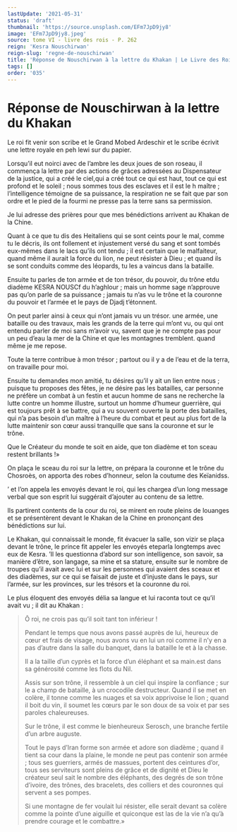 ```yaml
---
lastUpdate: '2021-05-31'
status: 'draft'
thumbnail: 'https://source.unsplash.com/EFm7JpD9jy8'
image: 'EFm7JpD9jy8.jpeg'
source: tome VI - livre des rois - P. 262
reign: 'Kesra Nouschirwan'
reign-slug: 'regne-de-nouschirwan'
title: 'Réponse de Nouschirwan à la lettre du Khakan | Le Livre des Rois | Shâhnâmeh'
tags: []
order: '035'
---
```


# Réponse de Nouschirwan à la lettre du Khakan

Le roi fit venir son scribe et le Grand Mobed Ardeschir et le scribe écrivit une lettre royale en peh lewi sur du papier.

Lorsqu’il eut noirci avec de l’ambre les deux joues de son roseau, il commença la lettre par des actions de grâces adressées au Dispensateur de la justice, qui a créé le cieI,qui a créé tout ce qui est haut, tout ce qui est profond et le soleil ; nous sommes tous des esclaves et il est le h maître ; l’intelligence témoigne de sa puissance, la respiration ne se fait que par son ordre et le pied de la fourmi ne presse pas la terre sans sa permission.

Je lui adresse des prières pour que mes bénédictions arrivent au Khakan de la Chine.

Quant à ce que tu dis des Heitaliens qui se sont ceints pour le mal, comme tu le décris, ils ont follement et injustement versé du sang et sont tombés eux-mêmes dans le lacs qu’ils ont tendu ; il est certain que le malfaiteur, quand même il aurait la force du lion, ne peut résister à Dieu ; et quand ils se sont conduits comme des léopards, tu les a vaincus dans la bataille.

Ensuite tu parles de ton armée et de ton trésor, du pouvoir, du trône etdu diadème KESRA NOUSCf du h’aghlour ; mais un homme sage n’approuve pas qu’on parle de sa puissance ; jamais tu n’as vu le trône et la couronne du pouvoir et l’armée et le pays de Djadj t’étonnent.

On peut parler ainsi à ceux qui n’ont jamais vu un trésor. une armée, une bataille ou des travaux, mais les grands de la terre qui m’ont vu, ou qui ont entendu parler de moi sans m’avoir vu, savent que je ne compte pas pour un peu d’eau la mer de la Chine et que les montagnes tremblent. quand même je me repose.

Toute la terre contribue à mon trésor ; partout ou il y a de l’eau et de la terra, on travaille pour moi.

Ensuite tu demandes mon amitié, tu désires qu’il y ait un lien entre nous ; puisque tu proposes des fêtes, je ne désire pas les batailles, car personne ne préfère un combat à un festin et aucun homme de sans ne recherche la lutte contre un homme illustre, surtout un homme d’humeur guerrière, qui est toujours prêt à se battre, qui a vu souvent ouverte la porte des batailles, qui n’a pas besoin d’un maître à l’heure du combat et peut au plus fort de la lutte maintenir son cœur aussi tranquille que sans la couronne et sur le trône.

Que le Créateur du monde te soit en aide, que ton diadème et ton sceau restent brillants !»

On plaça le sceau du roi sur la lettre, on prépara la couronne et le trône du Chosroès, on apporta des robes d’honneur, selon la coutume des Keïanidss.

’
et l’on appela les envoyés devant le roi, qui les chargea d’un long message verbal que son esprit lui suggérait d’ajouter au contenu de sa lettre.

Ils partirent contents de la cour du roi, se mirent en route pleins de louanges et se présentèrent devant le Khakan de la Chine en prononçant des bénédictions sur lui.

Le Khakan, qui connaissait le monde, fit évacuer la salle, son vizir se plaça devant le trône, le prince fit appeler les envoyés eteparla longtemps avec eux de Kesra. ’Il les questionna d’abord sur son intelligence, son savoir, sa manière d’être, son langage, sa mine et sa stature, ensuite sur le nombre de troupes qu’il avait avec lui et sur les personnes qui avaient des sceaux et des diadèmes, sur ce qui se faisait de juste et d’injuste dans le pays, sur l’armée, sur les provinces, sur les trésors et la couronne du roi.

Le plus éloquent des envoyés délia sa langue et lui raconta tout ce qu’il avait vu ; il dit au Khakan :

> Ô roi, ne crois pas qu’il soit tant ton inférieur !
>
> Pendant le temps que nous avons passé auprès de lui, heureux de cœur et frais de visage, nous avons vu en lui un roi comme il n’y en a pas d’autre dans la salle du banquet, dans la bataille le et à la chasse.
>
> Il a la taille d’un cyprès et la force d’un éléphant et sa main.est dans sa générosité comme les flots du Nil.
>
> Assis sur son trône, il ressemble à un ciel qui inspire la confiance ; sur le a champ de bataille, à un crocodile destructeur. 
 Quand il se met en colère, il tonne comme les nuages et sa voix apprivoise le lion ; quand il boit du vin, il soumet les cœurs par le son doux de sa voix et par ses paroles chaleureuses.
>
> Sur le trône, il est comme le bienheureux Serosch, une branche fertile d’un arbre auguste.
>
> Tout le pays d’Iran forme son armée et adore son diadème ; quand il tient sa cour dans la plaine, le monde ne peut pas contenir son armée ; tous ses guerriers, armés de massues, portent des ceintures d’or, tous ses serviteurs sont pleins de grâce et de dignité et Dieu le créateur seul sait le nombre des éléphants, des degrés de son trône d’ivoire, des trônes, des bracelets, des colliers et des couronnes qui servent a ses pompes.
>
> Si une montagne de fer voulait lui résister, elle serait devant sa colère comme la pointe d’une aiguille et quiconque est las de la vie n’a qu’à prendre courage et le combattre.»
